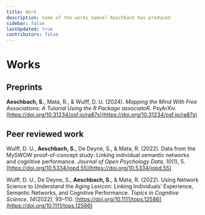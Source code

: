 ```yaml
---
title: Work
description: Some of the works Samuel Aeschbach has produced
sidebar: false
lastUpdated: true
contributors: false
---
```


# Works

## Preprints

**Aeschbach, S.**, Mata, R., & Wulff, D. U. (2024). _Mapping the Mind With Free Associations: A Tutorial Using the R Package associatoR._ PsyArXiv. [https://doi.org/10.31234/osf.io/ra87s](https://doi.org/10.31234/osf.io/ra87s)

## Peer reviewed work

Wulff, D. U., **Aeschbach, S.**, De Deyne, S., & Mata, R. (2022). Data from the MySWOW proof-of-concept study: Linking individual semantic networks and cognitive performance. _Journal of Open Psychology Data, 10_(1), 5. [https://doi.org/10.5334/jopd.55](https://doi.org/10.5334/jopd.55)

Wulff, D. U., De Deyne, S., **Aeschbach, S.**, & Mata, R. (2022). Using Network Science to Understand the Aging Lexicon: Linking Individuals’ Experience, Semantic Networks, and Cognitive Performance. _Topics in Cognitive Science_, _14_(2022), 93–110. [https://doi.org/10.1111/tops.12586](https://doi.org/10.1111/tops.12586)
